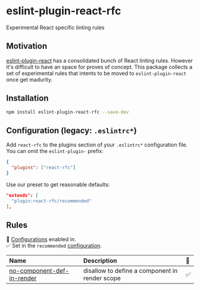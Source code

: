 # eslint-plugin-react-rfc

Experimental React specific linting rules

## Motivation

[eslint-plugin-react][eslint-plugin-react] has a consolidated bunch of React linting rules. However it's difficult to have an space for proves of concept. This package collects a set of experimental rules that intents to be moved to `eslint-plugin-react` once get madurity.

## Installation

```sh
npm install eslint-plugin-react-rfc --save-dev
```

## Configuration (legacy: `.eslintrc*`)

Add `react-rfc` to the plugins section of your `.eslintrc*` configuration file. You can omit the `eslint-plugin-` prefix:

```json
{
  "plugins": ["react-rfc"]
}
```

Use our preset to get reasonable defaults:

```json
"extends": [
  "plugin:react-rfc/recommended"
],
```

## Rules

<!-- begin auto-generated rules list -->

💼 [Configurations](https://github.com/xgbuils/eslint-plugin-react-rfc/#shareable-configs) enabled in.\
✅ Set in the `recommended` [configuration](https://github.com/xgbuils/eslint-plugin-react-rfc/#shareable-configs).

| Name                                                                   | Description                                    | 💼  |
| :--------------------------------------------------------------------- | :--------------------------------------------- | :-- |
| [no-component-def-in-render](docs/rules/no-component-def-in-render.md) | disallow to define a component in render scope | ✅  |

<!-- end auto-generated rules list -->

[eslint-plugin-react]: https://github.com/jsx-eslint/eslint-plugin-react
